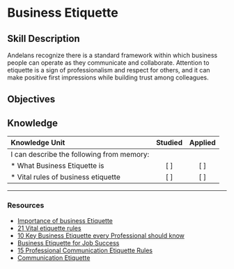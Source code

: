 # Business Etiquette

**Skill Description**
----------
Andelans recognize there is a standard framework within which business people can operate as they communicate and collaborate. Attention to etiquette is a sign of professionalism and respect for others, and it can make positive first impressions while building trust among colleagues.

**Objectives**
----------

## **Knowledge**


| Knowledge Unit   |      Studied      | Applied |
|:-------------|:------------------:|:--------:|
| I can describe the following from memory: | | |
| * What Business Etiquette is | [ ] |    [ ] |
| * Vital rules of business etiquette | [ ] | [ ] |


----------

### **Resources**
- [Importance of business Etiquette](http://corp.yonyx.com/customer-service/importance-of-business-etiquette/)
- [21 Vital etiquette rules](https://toggl.com/business-etiquette-rules)
- [10 Key Business Etiquette every Professional should know ](https://www.inc.com/ilya-pozin/the-10-business-etiquette-rules-every-professional-should-know.html)
- [Business Etiquette for Job Success](https://www.gcflearnfree.org/print/jobsuccess/business-etiquette?playlist=Job_Success)
- [15 Professional Communication Etiquette Rules](http://www.businessinsider.com/professional-communication-etiquette-rules-2013-12?IR=T)
- [Communication Etiquette ](https://www.slideshare.net/orangecanton/communication-etiquette)